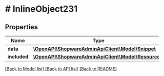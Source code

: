 # # InlineObject231

## Properties

Name | Type | Description | Notes
------------ | ------------- | ------------- | -------------
**data** | [**\OpenAPI\ShopwareAdminApiClient\Model\Snippet**](Snippet.md) |  | [optional]
**included** | [**\OpenAPI\ShopwareAdminApiClient\Model\Resource[]**](Resource.md) |  | [optional]

[[Back to Model list]](../../README.md#models) [[Back to API list]](../../README.md#endpoints) [[Back to README]](../../README.md)
